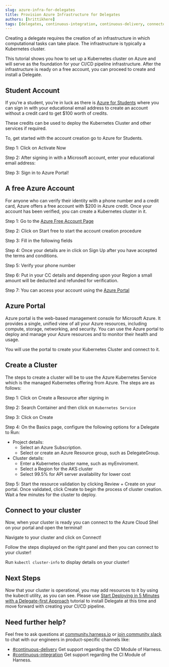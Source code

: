 ```yaml
---
slug: azure-infra-for-delegates
title: Provision Azure Infrastructure for Delegates
authors: [hrittikhere]
tags: [delegates, continuous-integration, continuous-delivery, connectors, harness, cme]
---
```


Creating a delegate requires the creation of an infrastructure in which computational tasks can take place. The infrastructure is typically a Kubernetes cluster.

This tutorial shows you how to set up a Kubernetes cluster on Azure and will serve as the foundation for your CI/CD pipeline infrastructure. After the infrastructure is ready on a free account, you can proceed to create and install a Delegate.


## Student Account

If you’re a student, you’re in luck as there is [Azure for Students](https://azure.microsoft.com/en-us/free/students/) where you can sign in with your educational email address to create an account without a credit card to get $100 worth of credits.

These credits can be used to deploy the Kubernetes Cluster and other services if required. 

To, get started with the account creation go to Azure for Students.

Step 1: Click on Activate Now




Step 2: After signing in with a Microsoft account, enter your educational email address:






Step 3: Sign in to Azure Portal!


## A free Azure Account

For anyone who can verify their identity with a phone number and a credit card, Azure offers a free account with $200 in Azure credit. Once your account has been verified, you can create a Kubernetes cluster in it.

Step 1: Go to the [Azure Free Account Page](https://azure.microsoft.com/en-in/free/)

Step 2: Click on Start free to start the account creation procedure 





Step 3: Fill in the following fields





Step 4: Once your details are in click on Sign Up after you have accepted the terms and conditions. 



Step 5: Verify your phone number

Step 6: Put in your CC details and depending upon your Region a small amount will be deducted and refunded for verification. 

Step 7: You can access your account using the [Azure Portal](https://portal.azure.com/)


## Azure Portal

Azure portal is the web-based management console for Microsoft Azure. It provides a single, unified view of all your Azure resources, including compute, storage, networking, and security. You can use the Azure portal to deploy and manage your Azure resources and to monitor their health and usage. 





You will use the portal to create your Kubernetes Cluster and connect to it.


## Create a Cluster

The steps to create a cluster will be to use the Azure Kubernetes Service which is the managed Kubernetes offering from Azure. The steps are as follows:

Step 1: Click on Create a Resource after signing in





Step 2: Search Container and then click on `Kubernetes Service`



Step 3: Click on Create





Step 4: On the Basics page, configure the following options for a Delegate to Run:



* Project details:
    * Select an Azure Subscription.
    * Select or create an Azure Resource group, such as DelegateGroup.
* Cluster details:
    * Enter a Kubernetes cluster name, such as myEnviroment.
    * Select a Region for the AKS cluster
    * Select 99.5% for API server availability for lower cost

Step 5: Start the resource validation by clicking Review + Create on your portal. Once validated, click Create to begin the process of cluster creation. Wait a few minutes for the cluster to deploy.


## Connect to your cluster

Now, when your cluster is ready you can connect to the Azure Cloud Shel on your portal and open the terminal!






Navigate to your cluster and click on Connect!



Follow the steps displayed on the right panel and then you can connect to your cluster! 

Run `kubectl cluster-info` to display details on your cluster!


## Next Steps

Now that your cluster is operational, you may add resources to it by using the kubectl utility, as you can see. Please use [Start Deploying in 5 Minutes with a Delegate-first Approach](https://www.harness.io/technical-blog/deploy-in-5-minutes-with-a-delegate-first-approach) tutorial to install Delegate at this time and move forward with creating your CI/CD pipeline.


## Need further help?

Feel free to ask questions at [community.harness.io](https://community.harness.io/c/harness/7) or [ join community slack](https://join.slack.com/t/harnesscommunity/shared_invite/zt-y4hdqh7p-RVuEQyIl5Hcx4Ck8VCvzBw) to chat with our engineers in product-specific channels like:



* [#continuous-delivery](https://join.slack.com/t/harnesscommunity/shared_invite/zt-y4hdqh7p-RVuEQyIl5Hcx4Ck8VCvzBw)  Get support regarding the CD Module of Harness.
* [#continuous-integration](https://join.slack.com/t/harnesscommunity/shared_invite/zt-y4hdqh7p-RVuEQyIl5Hcx4Ck8VCvzBw) Get support regarding the CI Module of Harness.